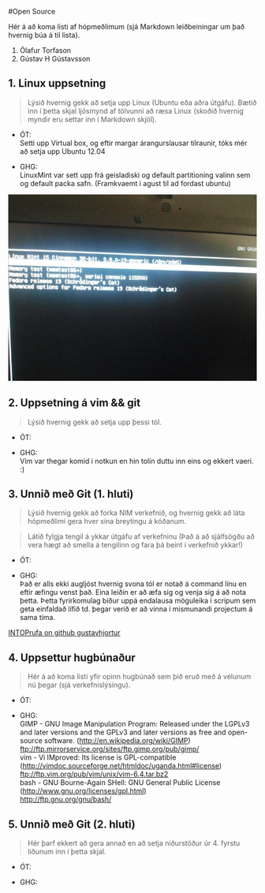 #Open Source

Hér á að koma listi af hópmeðlimum (sjá Markdown leiðbeiningar um það hvernig búa á til lista).


1. Ólafur Torfason 
2. Gústav H Gústavsson

## 1. Linux uppsetning

>Lýsið hvernig gekk að setja upp Linux (Ubuntu eða aðra útgáfu). Bætið inn í þetta skjal ljósmynd af tölvunni að ræsa Linux (skoðið hvernig myndir eru settar inn í Markdown skjöl).

+ ÓT:   
Setti upp Virtual box, og eftir margar árangurslausar tilraunir, tóks mér að setja upp Ubuntu 12.04 

+ GHG:   
LinuxMint var sett upp frá geisladiski og default partitioning valinn sem og default packa safn. (Framkvaemt i agust til ad fordast ubuntu)

![Alt text](boot_pic_ghg.png)


## 2. Uppsetning á vim && git

>Lýsið hvernig gekk að setja upp þessi tól.

+ ÓT:   


+ GHG:    
Vim var thegar komid i notkun en hin tolin duttu inn eins og ekkert vaeri. :)

## 3. Unnið með Git (1. hluti)

>Lýsið hvernig gekk að forka NIM verkefnið, og hvernig gekk að láta hópmeðlimi gera hver sína breytingu á kóðanum.

>Látið fylgja tengil á ykkar útgáfu af verkefninu (Það á að sjálfsögðu að vera hægt að smella á tengilinn og fara þá beint í verkefnið ykkar!)

+ ÓT:   


+ GHG:   
Það er alls ekki augljóst hvernig svona tól er notað á command línu en eftir æfingu venst það. Eina leiðin er að æfa sig og venja sig á að nota þetta. Þetta fyrirkomulag bíður uppá endalausa möguleika í scripum sem geta einfaldað lífið td. þegar verið er að vinna í mismunandi projectum á sama tíma.

[INTOPrufa on github gustavhjortur](https://github.com/gustavhjortur/INTOPrufa.git "Github projectid okkar")

## 4. Uppsettur hugbúnaður

>Hér á að koma listi yfir opinn hugbúnað sem þið eruð með á vélunum nú þegar (sjá verkefnislýsingu).

+ ÓT:   


+ GHG:   
GIMP - GNU Image Manipulation Program: Released under the LGPLv3 and later versions and the GPLv3 and later versions as free and open-source software. (http://en.wikipedia.org/wiki/GIMP)   
ftp://ftp.mirrorservice.org/sites/ftp.gimp.org/pub/gimp/   
vim - Vi IMproved: Its license is GPL-compatible (http://vimdoc.sourceforge.net/htmldoc/uganda.html#license)   
ftp://ftp.vim.org/pub/vim/unix/vim-6.4.tar.bz2   
bash - GNU Bourne-Again SHell: GNU General Public License (http://www.gnu.org/licenses/gpl.html)   
http://ftp.gnu.org/gnu/bash/

## 5. Unnið með Git (2. hluti)

>Hér þarf ekkert að gera annað en að setja niðurstöður úr 4. fyrstu liðunum inn í þetta skjal.

+ ÓT:   


+ GHG:   

